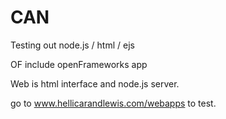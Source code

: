 CAN
===

Testing out node.js / html / ejs

OF include openFrameworks app

Web is html interface and node.js server.

go to www.hellicarandlewis.com/webapps to test.
